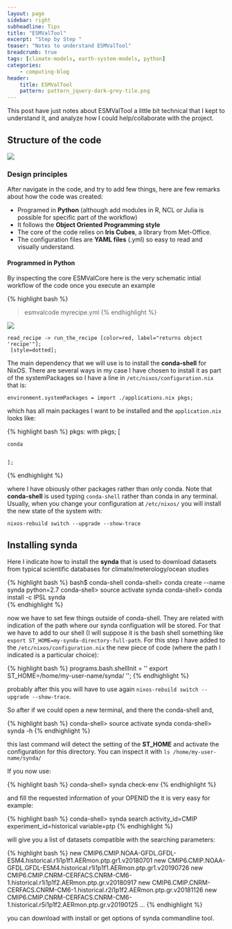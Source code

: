 ```yaml
---
layout: page
sidebar: right
subheadline: Tips
title: "ESMValTool"
excerpt: "Step by Step "
teaser: "Notes to understand ESMValTool"
breadcrumb: true
tags: [climate-models, earth-system-models, python]
categories:
    - computing-blog
header:
    title: ESMValTool
    pattern: pattern_jquery-dark-grey-tile.png
---
```




This post have just notes about ESMValTool a little bit technical that I kept to understand it, and analyze
how I could help/collaborate with the project.

## Structure of the code

<img src='https://g.gravizo.com/svg?
 digraph G {
   main -> parse -> execute;
   main -> initio;
   main -> cleanup;
   execute -> make_string;
   execute -> printf
   initio -> make_string;
   main -> printf;
   execute -> compare;
 }
'/>

### Design principles

After navigate in the code, and try to add few things, here are few remarks about how the code was created:

- Programed in **Python** (although add modules in R, NCL or Julia is possible for specific part of the workflow)
- It follows the **Object Oriented Programming style**
- The core of the code relies on **Iris Cubes**, a library from Met-Office.
- The configuration files are **YAML files** (.yml) so easy to read and visually understand.


#### Programmed in Python

By inspecting the core ESMValCore here is the very schematic intial workflow of the code once you execute an example

{% highlight bash %}
> esmvalcode myrecipe.yml
{% endhighlight %}


<img src='https://g.gravizo.com/svg?
 digraph G {
    size ="4,6";
    esmvaltool -> main_run -> main_main -> read_config_file -> create_work_dir -> process_recipe -> read_recipe;
    main_main -> sanity_checks_recipe;
    read_config_file -> load_cmor_table;
 }
'/>

    read_recipe -> run_the_recipe [color=red, label="returns object 'recipe'"];
     [style=dotted];



The main dependency that we will use is to install the **conda-shell** for NixOS. There are several ways in my
case I have chosen to install it as part of the systemPackages so I have a line in `/etc/nixos/configuration.nix` that is:

`environment.systemPackages = import ./applications.nix pkgs;`

which has all main packages I want to be installed and the `application.nix` looks like:


{% highlight bash %}
pkgs: with pkgs; [


    conda
    
    
    ];
{% endhighlight %}

   
where I have obiously other packages rather than only conda. Note that **conda-shell** is used typing `conda-shell` rather than conda in any terminal. Usually, when you change your  configuration at `/etc/nixos/`
you will install the new state of the system with:

`nixos-rebuild switch --upgrade --show-trace`

## Installing synda

Here I indicate how to install the **synda** that is used to download datasets from typical scientific databases for climate/meterology/ocean studies

{% highlight bash %}
bash$ conda-shell
conda-shell> conda create --name synda python=2.7 
conda-shell> source activate synda
conda-shell> conda install -c IPSL synda          
{% endhighlight %}

now we have to set few things outside of conda-shell. They are related with indication of the path where our synda configuation will be stored. For that we have to add to our shell (I will suppose it is the bash shell something like `export ST_HOME=my-synda-directory-full-path`. For this step I have added to the `/etc/nixos/configuration.nix` the new piece of code (where the path I indicated is a particular choice):

{% highlight bash %}
programs.bash.shellInit =
     ''
     export ST_HOME=/home/my-user-name/synda/
     '';
{% endhighlight %}

probably after this you will have to use again `nixos-rebuild switch --upgrade --show-trace`.

So after if we could open a new terminal, and there the conda-shell and,

{% highlight bash %}
conda-shell> source activate synda
conda-shell> synda -h
{% endhighlight %}

this last command will detect the setting of the **ST_HOME** and activate the configuration for this directory. You can inspect it with `ls /home/my-user-name/synda/`

If you now use:

{% highlight bash %}
conda-shell> synda check-env
{% endhighlight %}

and fill the requested information of your OPENID the it is very easy for example:

{% highlight bash %}
conda-shell> synda search activity_id=CMIP experiment_id=historical  variable=ptp
{% endhighlight %}

will give you a list of datasets compatible with the searching parameters:


{% highlight bash %}
new  CMIP6.CMIP.NOAA-GFDL.GFDL-ESM4.historical.r1i1p1f1.AERmon.ptp.gr1.v20180701
new  CMIP6.CMIP.NOAA-GFDL.GFDL-ESM4.historical.r1i1p1f1.AERmon.ptp.gr1.v20190726
new  CMIP6.CMIP.CNRM-CERFACS.CNRM-CM6-1.historical.r1i1p1f2.AERmon.ptp.gr.v20180917
new  CMIP6.CMIP.CNRM-CERFACS.CNRM-CM6-1.historical.r2i1p1f2.AERmon.ptp.gr.v20181126
new  CMIP6.CMIP.CNRM-CERFACS.CNRM-CM6-1.historical.r5i1p1f2.AERmon.ptp.gr.v20190125
...
{% endhighlight %}

you can download with install or get options of synda commandline tool. 









